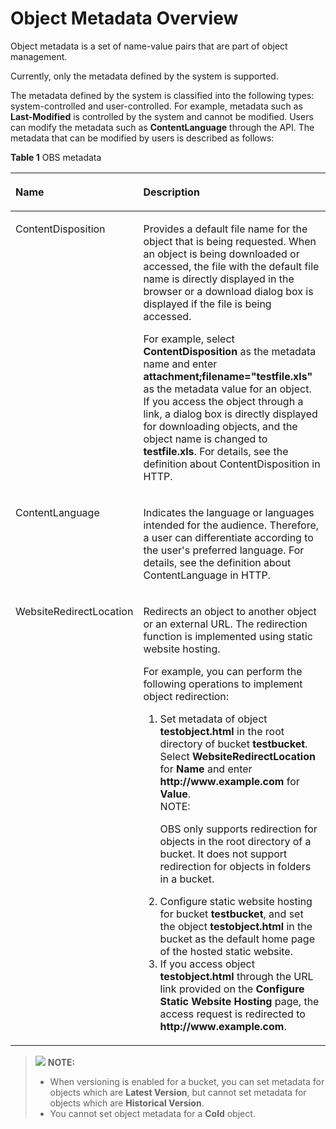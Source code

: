 # Object Metadata Overview<a name="en-us_topic_0049066876"></a>

Object metadata is a set of name-value pairs that are part of object management.

Currently, only the metadata defined by the system is supported.

The metadata defined by the system is classified into the following types: system-controlled and user-controlled. For example, metadata such as  **Last-Modified**  is controlled by the system and cannot be modified. Users can modify the metadata such as  **ContentLanguage**  through the API. The metadata that can be modified by users is described as follows:

**Table  1**  OBS metadata

<a name="table63362710151941"></a>
<table><thead align="left"><tr id="r40d16ee062c8406e9b4bfa133383394b"><th class="cellrowborder" valign="top" width="34.589999999999996%" id="mcps1.2.3.1.1"><p id="a5bcb1f27f2e6434482cec614651aa348"><a name="a5bcb1f27f2e6434482cec614651aa348"></a><a name="a5bcb1f27f2e6434482cec614651aa348"></a>Name</p>
</th>
<th class="cellrowborder" valign="top" width="65.41%" id="mcps1.2.3.1.2"><p id="a1298648fc238467db505e62d55dce601"><a name="a1298648fc238467db505e62d55dce601"></a><a name="a1298648fc238467db505e62d55dce601"></a>Description</p>
</th>
</tr>
</thead>
<tbody><tr id="raeaa496cd5104fc7993613258270efa7"><td class="cellrowborder" valign="top" width="34.589999999999996%" headers="mcps1.2.3.1.1 "><p id="a0372510a577b45d3bd87af2da191354b"><a name="a0372510a577b45d3bd87af2da191354b"></a><a name="a0372510a577b45d3bd87af2da191354b"></a>ContentDisposition</p>
</td>
<td class="cellrowborder" valign="top" width="65.41%" headers="mcps1.2.3.1.2 "><p id="ad2074dcb13754e11b486bc520171189d"><a name="ad2074dcb13754e11b486bc520171189d"></a><a name="ad2074dcb13754e11b486bc520171189d"></a>Provides a default file name for the object that is being requested. When an object is being downloaded or accessed, the file with the default file name is directly displayed in the browser or a download dialog box is displayed if the file is being accessed.</p>
<p id="ac05b69907c674bcab5c4494f2ebb3afe"><a name="ac05b69907c674bcab5c4494f2ebb3afe"></a><a name="ac05b69907c674bcab5c4494f2ebb3afe"></a>For example, select <strong id="b9579115015416"><a name="b9579115015416"></a><a name="b9579115015416"></a>ContentDisposition</strong> as the metadata name and enter <strong id="b1758125011547"><a name="b1758125011547"></a><a name="b1758125011547"></a>attachment;filename="testfile.xls"</strong> as the metadata value for an object. If you access the object through a link, a dialog box is directly displayed for downloading objects, and the object name is changed to <strong id="b165831750105419"><a name="b165831750105419"></a><a name="b165831750105419"></a>testfile.xls</strong>. For details, see the definition about ContentDisposition in HTTP.</p>
</td>
</tr>
<tr id="r01c36a4b317a461293129ce020122bbe"><td class="cellrowborder" valign="top" width="34.589999999999996%" headers="mcps1.2.3.1.1 "><p id="en-us_topic_0047496338_p746994151941"><a name="en-us_topic_0047496338_p746994151941"></a><a name="en-us_topic_0047496338_p746994151941"></a>ContentLanguage</p>
</td>
<td class="cellrowborder" valign="top" width="65.41%" headers="mcps1.2.3.1.2 "><p id="p1366173895810"><a name="p1366173895810"></a><a name="p1366173895810"></a>Indicates the language or languages intended for the audience. Therefore, a user can differentiate according to the user's preferred language. For details, see the definition about ContentLanguage in HTTP.</p>
</td>
</tr>
<tr id="r168517bc0acb475fb3e6f23add45cf70"><td class="cellrowborder" valign="top" width="34.589999999999996%" headers="mcps1.2.3.1.1 "><p id="a4aa323a101b640fe87e364b6212b51ce"><a name="a4aa323a101b640fe87e364b6212b51ce"></a><a name="a4aa323a101b640fe87e364b6212b51ce"></a>WebsiteRedirectLocation</p>
</td>
<td class="cellrowborder" valign="top" width="65.41%" headers="mcps1.2.3.1.2 "><p id="en-us_topic_0047496338_p297677011524"><a name="en-us_topic_0047496338_p297677011524"></a><a name="en-us_topic_0047496338_p297677011524"></a>Redirects an object to another object or an external URL. The redirection function is implemented using static website hosting.</p>
<p id="p293004410328"><a name="p293004410328"></a><a name="p293004410328"></a>For example, you can perform the following operations to implement object redirection:</p>
<a name="ol64035022103214"></a><a name="ol64035022103214"></a><ol id="ol64035022103214"><li>Set metadata of object <strong id="b3403178165515"><a name="b3403178165515"></a><a name="b3403178165515"></a>testobject.html</strong> in the root directory of bucket <strong id="b144046825515"><a name="b144046825515"></a><a name="b144046825515"></a>testbucket</strong>. Select <strong id="b18405585550"><a name="b18405585550"></a><a name="b18405585550"></a>WebsiteRedirectLocation</strong> for <strong id="b54061586550"><a name="b54061586550"></a><a name="b54061586550"></a>Name</strong> and enter <strong id="b18407128155519"><a name="b18407128155519"></a><a name="b18407128155519"></a>http://www.example.com</strong> for <strong id="b34091884557"><a name="b34091884557"></a><a name="b34091884557"></a>Value</strong>.<div class="note" id="note66951730103627"><a name="note66951730103627"></a><a name="note66951730103627"></a><span class="notetitle"> NOTE: </span><div class="notebody"><p id="p65694662103627"><a name="p65694662103627"></a><a name="p65694662103627"></a>OBS only supports redirection for objects in the root directory of a bucket. It does not support redirection for objects in folders in a bucket.</p>
</div></div>
</li><li>Configure static website hosting for bucket <strong id="b20224317114715"><a name="b20224317114715"></a><a name="b20224317114715"></a>testbucket</strong>, and set the object <strong id="b4226191704715"><a name="b4226191704715"></a><a name="b4226191704715"></a>testobject.html</strong> in the bucket as the default home page of the hosted static website.</li><li>If you access object <strong id="b537162135512"><a name="b537162135512"></a><a name="b537162135512"></a>testobject.html</strong> through the URL link provided on the <strong id="b1337312105510"><a name="b1337312105510"></a><a name="b1337312105510"></a>Configure Static Website Hosting</strong> page, the access request is redirected to <strong id="b1437682125516"><a name="b1437682125516"></a><a name="b1437682125516"></a>http://www.example.com</strong>.</li></ol>
</td>
</tr>
</tbody>
</table>

>![](/images/icon-note.gif) **NOTE:**   
>-   When versioning is enabled for a bucket, you can set metadata for objects which are  **Latest Version**, but cannot set metadata for objects which are  **Historical Version**.  
>-   You cannot set object metadata for a  **Cold**  object.  

